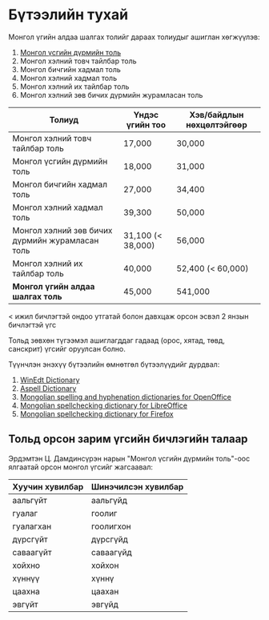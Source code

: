 # Бүтээлийн тухай

Монгол үгийн алдаа шалгах толийг дараах толиудыг ашиглан хөгжүүлэв:
1. [Монгол үсгийн дүрмийн толь](https://github.com/bataak/dict-mn/blob/main/%D0%9C%D0%BE%D0%BD%D0%B3%D0%BE%D0%BB_%D2%AE%D1%81%D0%B3%D0%B8%D0%B9%D0%BD_%D0%94%D2%AF%D1%80%D0%BC%D0%B8%D0%B9%D0%BD_%D0%A2%D0%BE%D0%BB%D1%8C.pdf)
1. Монгол хэлний товч тайлбар толь
1. Монгол бичгийн хадмал толь
1. Монгол хэлний хадмал толь
1. Монгол хэлний их тайлбар толь
1. Монгол хэлний зөв бичих дүрмийн журамласан толь

Толиуд | Үндэс үгийн тоо | Хэв/байдлын нөхцөлтэйгөөр
------------- | ------------- | -------------
Монгол хэлний товч тайлбар толь | 17,000 | 30,000
Монгол үсгийн дүрмийн толь | 18,000 | 31,000
Монгол бичгийн хадмал толь | 27,000 | 34,400
Монгол хэлний хадмал толь | 39,300 | 50,000
Монгол хэлний зөв бичих дүрмийн журамласан толь | 31,100 (< 38,000) | 56,000
Монгол хэлний их тайлбар толь | 40,000 | 52,400 (< 60,000)
**Монгол үгийн алдаа шалгах толь** | 45,000 | 541,000

< ижил бичлэгтэй ондоо утгатай болон давхцаж орсон эсвэл 2 янзын бичлэгтэй үгс

Тольд зөвхөн түгээмэл ашиглагддаг гадаад (орос, хятад, төвд, санскрит) үгсийг оруулсан болно.

Түүнчлэн энэхүү бүтээлийн өмнөтгөл бүтээлүүдийг дурдвал:
1. [WinEdt Dictionary](http://www.winedt.org/dict.html)
1. [Aspell Dictionary](https://ftp.gnu.org/gnu/aspell/dict/0index.html)
1. [Mongolian spelling and hyphenation dictionaries for OpenOffice](https://extensions.openoffice.org/fr/project/mongol-helniy-ugiyn-aldaa-shalgagch-ueer-taslagch-mongolian-spelling-and-hyphenation)
1. [Mongolian spellchecking dictionary for LibreOffice](https://extensions.libreoffice.org/en/extensions/show/1980)
2. [Mongolian spellchecking dictionary for Firefox](https://addons.mozilla.org/en-US/firefox/addon/dict-mn/)

## Тольд орсон зарим үгсийн бичлэгийн талаар
Эрдэмтэн Ц. Дамдинсүрэн нарын "Монгол үсгийн дүрмийн толь"-оос ялгаатай орсон монгол үгсийг жагсаавал:

Хуучин хувилбар | Шинэчилсэн хувилбар
------------- | -------------
аальгүйт | аальгүйд
гуалаг | гоолиг
гуалагхан | гоолигхон
дүрсгүйт | дүрсгүйд
саваагүйт | саваагүйд
хойхно | хойхон
хүннүү | хүннү
цаахна | цаахан
эвгүйт | эвгүйд
